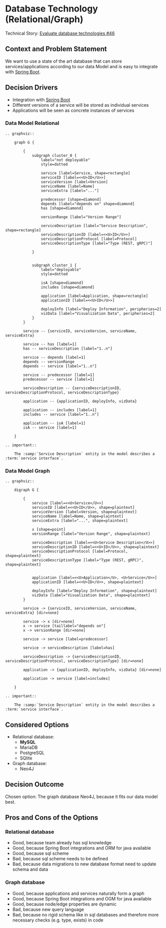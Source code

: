 # Database Technology (Relational/Graph)

Technical Story: [Evaluate database technologies #46](https://github.com/UST-MICO/mico/issues/46)

## Context and Problem Statement

We want to use a state of the art database that can store services/applications according to our data Model and is easy to integrate with [Spring Boot](0001-java-framework.md).


## Decision Drivers

* Integration with [Spring Boot](0001-java-framework.md)
* Different versions of a service will be stored as individual services
* Applications will be seen  as concrete instances of services

### Data Model Relational

```eval_rst
.. graphviz::

    graph G {

        {
            subgraph cluster_0 {
                label="not deployable"
                style=dotted

                service [label=Service, shape=rectangle]
                serviceID [label=<<U>ID</U>>]
                serviceVersion [label=Version]
                serviceName [label=Name]
                serviceExtra [label="..."]

                predecessor [shape=diamond]
                depends [label="depends on" shape=diamond]
                has [shape=diamond]

                versionRange [label="Version Range"]

                serviceDescription [label="Service Description", shape=rectangle]
                serviceDescriptionID [label=<<U>ID</U>>]
                serviceDescriptionProtocol [label=Protocol]
                serviceDescriptionType [label="Type (REST, gRPC)"]

            }


            subgraph cluster_1 {
                label="deployable"
                style=dotted

                isA [shape=diamond]
                includes [shape=diamond]

                application [label=Application, shape=rectangle]
                applicationID [label=<<U>ID</U>>]

                deployInfo [label="Deploy Information", peripheries=2]
                vizData [label="Visualization Data", peripheries=2]
            }
        }

        service -- {serviceID, serviceVersion, serviceName, serviceExtra}

        service -- has [label=1]
        has -- serviceDescription [label="1..n"]

        service -- depends [label=1]
        depends -- versionRange
        depends -- service [label="1..n"]

        service -- predecessor [label=1]
        predecessor -- service [label=1]

        serviceDescription -- {serviceDescriptionID, serviceDescriptionProtocol, serviceDescriptionType}

        application -- {applicationID, deployInfo, vizData}

        application -- includes [label=1]
        includes -- service [label="1..n"]

        application -- isA [label=1]
        isA -- service [label=1]

    }

.. important::

    The :samp:`Service Description` entity in the model describes a :term:`service interface`.
```

### Data Model Graph

```eval_rst
.. graphviz::

    digraph G {

        {
            service [label=<<U>Service</U>>]
            serviceID [label=<<U>ID</U>>, shape=plaintext]
            serviceVersion [label=Version, shape=plaintext]
            serviceName [label=Name, shape=plaintext]
            serviceExtra [label="...", shape=plaintext]

            x [shape=point]
            versionRange [label="Version Range", shape=plaintext]

            serviceDescription [label=<<U>Service Description</U>>]
            serviceDescriptionID [label=<<U>ID</U>>, shape=plaintext]
            serviceDescriptionProtocol [label=Protocol, shape=plaintext]
            serviceDescriptionType [label="Type (REST, gRPC)", shape=plaintext]


            application [label=<<U>Application</U>, <U>Service</U>>]
            applicationID [label=<<U>ID</U>>, shape=plaintext]

            deployInfo [label="Deploy Information", shape=plaintext]
            vizData [label="Visualization Data", shape=plaintext]
        }

        service -> {serviceID, serviceVersion, serviceName, serviceExtra} [dir=none]

        service -> x [dir=none]
        x -> service [taillabel="depends on"]
        x -> versionRange [dir=none]

        service -> service [label=predecessor]

        service -> serviceDescription [label=has]

        serviceDescription -> {serviceDescriptionID, serviceDescriptionProtocol, serviceDescriptionType} [dir=none]

        application -> {applicationID, deployInfo, vizData} [dir=none]

        application -> service [label=includes]

    }

.. important::

    The :samp:`Service Description` entity in the model describes a :term:`service interface`.
```


## Considered Options

* Relational database:
  + __MySQL__
  + MariaDB
  + PostgreSQL
  + SQlite
* Graph database:
  + Neo4J

## Decision Outcome

Chosen option: The graph database Neo4J, because it fits our data model best.

## Pros and Cons of the Options

### Relational database

* Good, because team already has sql knowledge
* Good, because Spring Boot integrations and ORM for java available
* Good, because sql scheme
* Bad, because sql scheme needs to be defined
* Bad, because data migrations to new database format need to update schema and data

### Graph database

* Good, because applications and services naturally form a graph
* Good, because Spring Boot integrations and OGM for java available
* Good, because node/edge properties are dynamic
* Bad, because new query language
* Bad, because no rigid schema like in sql databases and therefore more necessary checks (e.g. type, exists) in code
